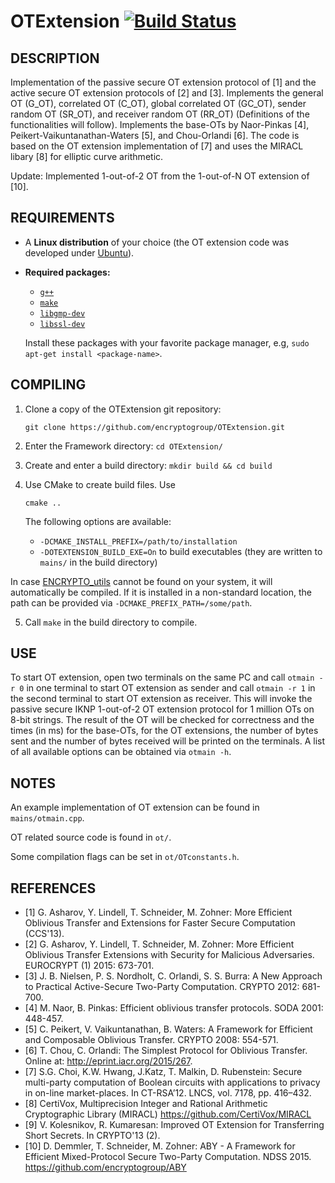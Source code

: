 # OTExtension  [![Build Status](https://travis-ci.org/encryptogroup/OTExtension.svg?branch=master)](https://travis-ci.org/encryptogroup/OTExtension)

## DESCRIPTION
Implementation of the passive secure OT extension protocol of [1] and the active secure OT extension protocols of [2] and [3]. Implements the general OT (G_OT), correlated OT (C_OT), global correlated OT (GC_OT), sender random OT (SR_OT), and receiver random OT (RR_OT) (Definitions of the functionalities will follow). Implements the base-OTs by Naor-Pinkas [4], Peikert-Vaikuntanathan-Waters [5], and Chou-Orlandi [6]. The code is based on the OT extension implementation of [7] and uses the MIRACL libary [8] for elliptic curve arithmetic.

Update: Implemented 1-out-of-2 OT from the 1-out-of-N OT extension of [10].

## REQUIREMENTS

* A **Linux distribution** of your choice (the OT extension code was developed under [Ubuntu](http://www.ubuntu.com/)).
* **Required packages:**
  * [`g++`](https://packages.debian.org/testing/g++)
  * [`make`](https://packages.debian.org/testing/make)
  * [`libgmp-dev`](https://packages.debian.org/testing/libgmp-dev)
  * [`libssl-dev`](https://packages.debian.org/testing/libssl-dev)

  Install these packages with your favorite package manager, e.g, `sudo apt-get install <package-name>`.


## COMPILING

1. Clone a copy of the OTExtension git repository:
	```
	git clone https://github.com/encryptogroup/OTExtension.git
	```

2. Enter the Framework directory: `cd OTExtension/`

3. Create and enter a build directory: `mkdir build && cd build`

4. Use CMake to create build files. Use

	```
    cmake ..
	```

	The following options are available:

	* `-DCMAKE_INSTALL_PREFIX=/path/to/installation`
	* `-DOTEXTENSION_BUILD_EXE=On` to build executables (they are written to `mains/` in the build directory)

In case [ENCRYPTO_utils](https://github.com/encryptogroup/ENCRYPTO_utils)
cannot be found on your system, it will automatically be compiled.  If it is
installed in a non-standard location, the path can be provided via
`-DCMAKE_PREFIX_PATH=/some/path`.

5. Call `make` in the build directory to compile.


## USE
To start OT extension, open two terminals on the same PC and call `otmain -r 0` in one terminal to start OT extension as sender and call `otmain -r 1` in the second terminal to start OT extension as receiver. This will invoke the passive secure IKNP 1-out-of-2 OT extension protocol for 1 million OTs on 8-bit strings. The result of the OT will be checked for correctness and the times (in ms) for the base-OTs, for the OT extensions, the number of bytes sent and the number of bytes received will be printed on the terminals.
A list of all available options can be obtained via `otmain -h`.

## NOTES
An example implementation of OT extension can be found in `mains/otmain.cpp`.

OT related source code is found in `ot/`.

Some compilation flags can be set in `ot/OTconstants.h`.


## REFERENCES
* [1] G. Asharov, Y. Lindell, T. Schneider, M. Zohner: More Efficient Oblivious Transfer and Extensions for Faster Secure Computation (CCS'13).
* [2] G. Asharov, Y. Lindell, T. Schneider, M. Zohner: More Efficient Oblivious Transfer Extensions with Security for Malicious Adversaries. EUROCRYPT (1) 2015: 673-701.
* [3] J. B. Nielsen, P. S. Nordholt, C. Orlandi, S. S. Burra: A New Approach to Practical Active-Secure Two-Party Computation. CRYPTO 2012: 681-700.
* [4] M. Naor, B. Pinkas: Efficient oblivious transfer protocols. SODA 2001: 448-457.
* [5] C. Peikert, V. Vaikuntanathan, B. Waters: A Framework for Efficient and Composable Oblivious Transfer. CRYPTO 2008: 554-571.
* [6] T. Chou, C. Orlandi: The Simplest Protocol for Oblivious Transfer. Online at: http://eprint.iacr.org/2015/267.
* [7] S.G. Choi, K.W. Hwang, J.Katz, T. Malkin, D. Rubenstein: Secure multi-party computation of Boolean circuits with applications to privacy in on-line market-places. In CT-RSA’12. LNCS, vol. 7178, pp. 416–432.
* [8] CertiVox, Multiprecision Integer and Rational Arithmetic Cryptographic Library (MIRACL) https://github.com/CertiVox/MIRACL
* [9] V. Kolesnikov, R. Kumaresan: Improved OT Extension for Transferring Short Secrets. In CRYPTO'13 (2).
* [10] D. Demmler, T. Schneider, M. Zohner: ABY - A Framework for Efficient Mixed-Protocol Secure Two-Party Computation. NDSS 2015. https://github.com/encryptogroup/ABY
